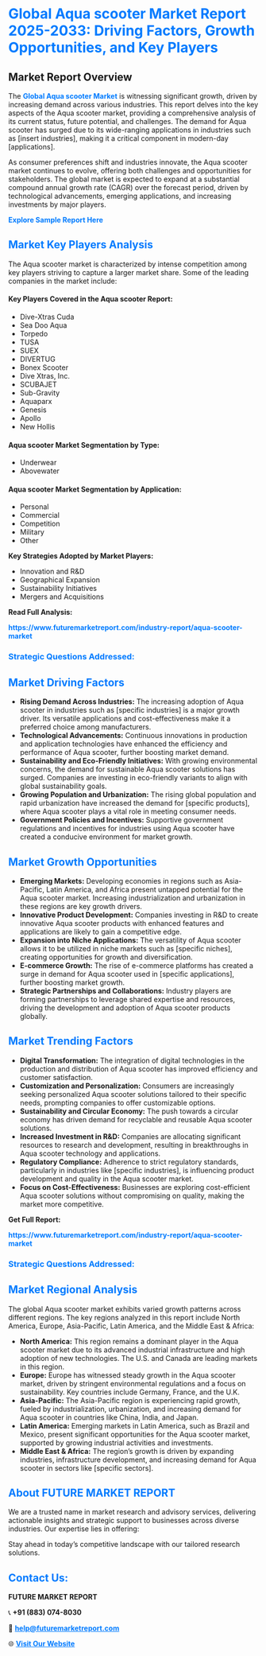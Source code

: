 <h1 style="color: #007BFF;">Global Aqua scooter Market Report 2025-2033: Driving Factors, Growth Opportunities, and Key Players</h1>

<section id="overview">
<h2>Market Report Overview</h2>
<p>The <a href="https://www.futuremarketreport.com/industry-report/aqua-scooter-market" style="color: #007BFF; text-decoration: none;"><strong>Global Aqua scooter Market</strong></a> is witnessing significant growth, driven by increasing demand across various industries. This report delves into the key aspects of the Aqua scooter market, providing a comprehensive analysis of its current status, future potential, and challenges. The demand for Aqua scooter has surged due to its wide-ranging applications in industries such as [insert industries], making it a critical component in modern-day [applications].</p>
<p>As consumer preferences shift and industries innovate, the Aqua scooter market continues to evolve, offering both challenges and opportunities for stakeholders. The global market is expected to expand at a substantial compound annual growth rate (CAGR) over the forecast period, driven by technological advancements, emerging applications, and increasing investments by major players.</p>
</section>

<section id="overview">
<p><a href="https://www.futuremarketreport.com/request-sample/reportId=103383" style="color: #007BFF; text-decoration: none;"><strong>Explore Sample Report Here</strong></a></p>
</section>

<section id="key-players">
<h2 style="color: #007BFF;">Market Key Players Analysis</h2>
<p>The Aqua scooter market is characterized by intense competition among key players striving to capture a larger market share. Some of the leading companies in the market include:</p>
<h4>Key Players Covered in the Aqua scooter Report:</h4>
<ul><li>Dive-Xtras Cuda</li><li>Sea Doo Aqua</li><li>Torpedo</li><li>TUSA</li><li>SUEX</li><li>DIVERTUG</li><li>Bonex Scooter</li><li>Dive Xtras, Inc.</li><li>SCUBAJET</li><li>Sub-Gravity</li><li>Aquaparx</li><li>Genesis</li><li>Apollo</li><li>New Hollis</li></ul>
<h4>Aqua scooter Market Segmentation by Type:</h4>
<ul><li>Underwear</li><li>Abovewater</li></ul>

<h4>Aqua scooter Market Segmentation by Application:</h4>
<ul><li>Personal</li><li>Commercial</li><li>Competition</li><li>Military</li><li>Other</li></ul>
<p><strong>Key Strategies Adopted by Market Players:</strong></p>
<ul>
<li>Innovation and R&D</li>
<li>Geographical Expansion</li>
<li>Sustainability Initiatives</li>
<li>Mergers and Acquisitions</li>
</ul>
</section>

<section>
<p><strong>Read Full Analysis: </strong></p><a href="https://www.futuremarketreport.com/industry-report/aqua-scooter-market" style="color: #007BFF; text-decoration: none;"><strong>https://www.futuremarketreport.com/industry-report/aqua-scooter-market</strong></a>
<h3 style="color: #007BFF;">Strategic Questions Addressed:</h3>
</section>

<section id="driving-factors">
<h2 style="color: #007BFF;">Market Driving Factors</h2>
<ul>
<li><strong>Rising Demand Across Industries:</strong> The increasing adoption of Aqua scooter in industries such as [specific industries] is a major growth driver. Its versatile applications and cost-effectiveness make it a preferred choice among manufacturers.</li>
<li><strong>Technological Advancements:</strong> Continuous innovations in production and application technologies have enhanced the efficiency and performance of Aqua scooter, further boosting market demand.</li>
<li><strong>Sustainability and Eco-Friendly Initiatives:</strong> With growing environmental concerns, the demand for sustainable Aqua scooter solutions has surged. Companies are investing in eco-friendly variants to align with global sustainability goals.</li>
<li><strong>Growing Population and Urbanization:</strong> The rising global population and rapid urbanization have increased the demand for [specific products], where Aqua scooter plays a vital role in meeting consumer needs.</li>
<li><strong>Government Policies and Incentives:</strong> Supportive government regulations and incentives for industries using Aqua scooter have created a conducive environment for market growth.</li>
</ul>
</section>

<section id="growth-opportunities">
<h2 style="color: #007BFF;">Market Growth Opportunities</h2>
<ul>
<li><strong>Emerging Markets:</strong> Developing economies in regions such as Asia-Pacific, Latin America, and Africa present untapped potential for the Aqua scooter market. Increasing industrialization and urbanization in these regions are key growth drivers.</li>
<li><strong>Innovative Product Development:</strong> Companies investing in R&D to create innovative Aqua scooter products with enhanced features and applications are likely to gain a competitive edge.</li>
<li><strong>Expansion into Niche Applications:</strong> The versatility of Aqua scooter allows it to be utilized in niche markets such as [specific niches], creating opportunities for growth and diversification.</li>
<li><strong>E-commerce Growth:</strong> The rise of e-commerce platforms has created a surge in demand for Aqua scooter used in [specific applications], further boosting market growth.</li>
<li><strong>Strategic Partnerships and Collaborations:</strong> Industry players are forming partnerships to leverage shared expertise and resources, driving the development and adoption of Aqua scooter products globally.</li>
</ul>
</section>

<section id="trending-factors">
<h2 style="color: #007BFF;">Market Trending Factors</h2>
<ul>
<li><strong>Digital Transformation:</strong> The integration of digital technologies in the production and distribution of Aqua scooter has improved efficiency and customer satisfaction.</li>
<li><strong>Customization and Personalization:</strong> Consumers are increasingly seeking personalized Aqua scooter solutions tailored to their specific needs, prompting companies to offer customizable options.</li>
<li><strong>Sustainability and Circular Economy:</strong> The push towards a circular economy has driven demand for recyclable and reusable Aqua scooter solutions.</li>
<li><strong>Increased Investment in R&D:</strong> Companies are allocating significant resources to research and development, resulting in breakthroughs in Aqua scooter technology and applications.</li>
<li><strong>Regulatory Compliance:</strong> Adherence to strict regulatory standards, particularly in industries like [specific industries], is influencing product development and quality in the Aqua scooter market.</li>
<li><strong>Focus on Cost-Effectiveness:</strong> Businesses are exploring cost-efficient Aqua scooter solutions without compromising on quality, making the market more competitive.</li>
</ul>
</section>

<section>
<p><strong>Get Full Report: </strong></p><a href="https://www.futuremarketreport.com/industry-report/aqua-scooter-market" style="color: #007BFF; text-decoration: none;"><strong>https://www.futuremarketreport.com/industry-report/aqua-scooter-market</strong></a>
<h3 style="color: #007BFF;">Strategic Questions Addressed:</h3>
</section>


<section id="regional-analysis">
<h2 style="color: #007BFF;">Market Regional Analysis</h2>
<p>The global Aqua scooter market exhibits varied growth patterns across different regions. The key regions analyzed in this report include North America, Europe, Asia-Pacific, Latin America, and the Middle East & Africa:</p>
<ul>
<li><strong>North America:</strong> This region remains a dominant player in the Aqua scooter market due to its advanced industrial infrastructure and high adoption of new technologies. The U.S. and Canada are leading markets in this region.</li>
<li><strong>Europe:</strong> Europe has witnessed steady growth in the Aqua scooter market, driven by stringent environmental regulations and a focus on sustainability. Key countries include Germany, France, and the U.K.</li>
<li><strong>Asia-Pacific:</strong> The Asia-Pacific region is experiencing rapid growth, fueled by industrialization, urbanization, and increasing demand for Aqua scooter in countries like China, India, and Japan.</li>
<li><strong>Latin America:</strong> Emerging markets in Latin America, such as Brazil and Mexico, present significant opportunities for the Aqua scooter market, supported by growing industrial activities and investments.</li>
<li><strong>Middle East & Africa:</strong> The region’s growth is driven by expanding industries, infrastructure development, and increasing demand for Aqua scooter in sectors like [specific sectors].</li>
</ul>
</section>

<footer>
<h2 style="color: #007BFF;">About FUTURE MARKET REPORT</h2>
<p>We are a trusted name in market research and advisory services, delivering actionable insights and strategic support to businesses across diverse industries. Our expertise lies in offering:</p>

<p>Stay ahead in today’s competitive landscape with our tailored research solutions.</p>

<h2 style="color: #007BFF;">Contact Us:</h2>
<p><strong>FUTURE MARKET REPORT</strong></p>
<p>📞 <strong>+91 (883) 074-8030</strong></p>
<p>📧 <strong><a href="mailto:help@futuremarketreport.com" style="color: #007BFF;">help@futuremarketreport.com</a></strong></p>
<p>🌐 <strong><a href="https://www.futuremarketreport.com/" style="color: #007BFF;">Visit Our Website</a></strong></p>
</footer>